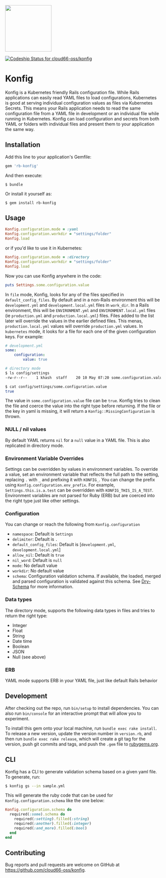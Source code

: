 <img src="http://cdn2-cloud66-com.s3.amazonaws.com/images/oss-sponsorship.png" width=150/>

[![Codeship Status for cloud66-oss/konfig](https://app.codeship.com/projects/a8c71410-8ca4-0137-dc36-6a27a0c61ea4/status?branch=master)](https://app.codeship.com/projects/355428)

# Konfig

Konfig is a Kubernetes friendly Rails configuration file. While Rails applications can easily read YAML files to load configurations, Kubernetes is good at serving individual configuration values as files via Kubernetes Secrets. This means your Rails application needs to read the same configuration file from a YAML file in development or an individual file while running in Kubernetes. Konfig can load configuration and secrets from both YAML or folders with individual files and present them to your application the same way.

## Installation

Add this line to your application's Gemfile:

```ruby
gem 'rb-konfig'
```

And then execute:

    $ bundle

Or install it yourself as:

    $ gem install rb-konfig

## Usage

```ruby
Konfig.configuration.mode = :yaml
Konfig.configuration.workdir = "settings/folder"
Konfig.load
```

or if you'd like to use it in Kubernetes:

```ruby
Konfig.configuration.mode = :directory
Konfig.configuration.workdir = "settings/folder"
Konfig.load
```

Now you can use Konfig anywhere in the code:

```ruby
puts Settings.some.configuration.value
```

In `file` mode, Konfig, looks for any of the files specified in `default_config_files`. By default and in a non-Rails environment this will be `development.yml` and `development.local.yml` files in `work_dir`. In a Rails environment, this will be `ENVIRONMENT.yml` and `ENVIRONMENT.local.yml` files (ie `production.yml` and `production.local.yml`) files. Files added to the list later will override the values in the earlier defined files. This menas, `production.local.yml` values will override `production.yml` values.
In `kubernetes` mode, it looks for a file for each one of the given configuration keys. For example:

```yml
# development.yml
some:
    configuration:
        value: true
```

```bash
# directory mode
$ ls config/settings
-rw-r--r--    1 khash  staff    20 10 May 07:20 some.configuration.value

$ cat config/settings/some.configuration.value
true
```

The value in `some.configuration.value` file can be `true`. Konfig tries to clean the file and coerce the value into the right type before returning. If the file or the key in yaml is missing, it will return a `Konfig::MissingConfiguration` is thrown.

### NULL / nil values

By default YAML returns `nil` for a `null` value in a YAML file. This is also replicated in directory mode.

### Environment Variable Overrides

Settings can be overridden by values in environment variables. To override a value, set an environment variable that reflects the full path to the setting, replacing `.` with `_` and prefixing it with `KONFIG_`. You can change the prefix using `Konfig.configuration.env_prefix`. For example, `Settings.this.is.a.test` can be overridden with `KONFIG_THIS_IS_A_TEST`. Environment variables are not parsed for Ruby (ERB) but are coerced into the right type just like other settings.

### Configuration
You can change or reach the following from `Konfig.configuration`

* `namespace`: Default is `Settings`
* `delimiter`: Default is `.`
* `default_config_files`: Default is [`development.yml`, `development.local.yml`]
* `allow_nil`: Default is `true`
* `nil_word`: Default is `null`
* `mode`: No default value
* `workdir`: No default value
* `schema`: Configuration validation schema. If available, the loaded, merged and parsed configuration is validated against this schema. See [Dry-Schema](https://dry-rb.org/gems/dry-schema/) for more information.

### Data types

The directory mode, supports the following data types in files and tries to return the right type:

- Integer
- Float
- String
- Date time
- Boolean
- JSON
- Null (see above)

### ERB

YAML mode supports ERB in your YAML file, just like default Rails behavior

## Development

After checking out the repo, run `bin/setup` to install dependencies. You can also run `bin/console` for an interactive prompt that will allow you to experiment.

To install this gem onto your local machine, run `bundle exec rake install`. To release a new version, update the version number in `version.rb`, and then run `bundle exec rake release`, which will create a git tag for the version, push git commits and tags, and push the `.gem` file to [rubygems.org](https://rubygems.org).

## CLI

Konfig has a CLI to generate validation schema based on a given yaml file. To generate, run:

```bash
$ konfig gs --in sample.yml
```

This will generate the ruby code that can be used for `Konfig.configuration.schema` like the one below:

```ruby
Konfig.configuration.schema do
  required(:some).schema do
    required(:setting).filled(:string)
    required(:another).filled(:integer)
    required(:and_more).filled(:bool)
  end
end
```

## Contributing

Bug reports and pull requests are welcome on GitHub at https://github.com/cloud66-oss/konfig.
